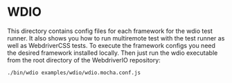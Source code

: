 # WDIO

This directory contains config files for each framework for the wdio test runner. It also shows you how to run multiremote test with the test runner as well as WebdriverCSS tests. To execute the framework configs you need the desired framework installed locally. Then just run the wdio executable from the root directory of the WebdriverIO repository:

```sh
./bin/wdio examples/wdio/wdio.mocha.conf.js
```
